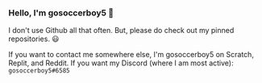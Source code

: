 ### Hello, I'm gosoccerboy5 👋

I don't use Github all that often. But, please do check out my pinned repositories. 😃

If you want to contact me somewhere else, I'm gosoccerboy5 on Scratch, Replit, and Reddit. If you want my Discord (where I am most active): `gosoccerboy5#6585`
